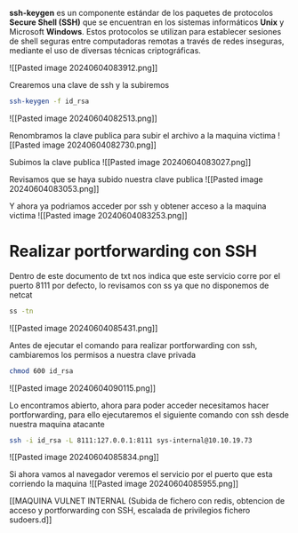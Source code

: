 **ssh-keygen** es un componente estándar de los paquetes de protocolos **Secure Shell (SSH)** que se encuentran en los sistemas informáticos **Unix** y Microsoft **Windows**. Estos protocolos se utilizan para establecer sesiones de shell seguras entre computadoras remotas a través de redes inseguras, mediante el uso de diversas técnicas criptográficas.

![[Pasted image 20240604083912.png]]

Crearemos una clave de ssh y la subiremos
```Bash
ssh-keygen -f id_rsa
```
![[Pasted image 20240604082513.png]]

Renombramos la clave publica para subir el archivo a la maquina victima
![[Pasted image 20240604082730.png]]

Subimos la clave publica
![[Pasted image 20240604083027.png]]

Revisamos que se haya subido nuestra clave publica
![[Pasted image 20240604083053.png]]

Y ahora ya podriamos acceder por ssh y obtener acceso a la maquina victima
![[Pasted image 20240604083253.png]]


# Realizar portforwarding con SSH
Dentro de este documento de txt nos indica que este servicio corre por el puerto 8111 por defecto, lo revisamos con ss ya que no disponemos de netcat
```Bash
ss -tn
```
![[Pasted image 20240604085431.png]]

Antes de ejecutar el comando para realizar portforwarding con ssh, cambiaremos los permisos a nuestra clave privada
```Bash
chmod 600 id_rsa
```
![[Pasted image 20240604090115.png]]

Lo encontramos abierto, ahora para poder acceder necesitamos hacer portforwarding, para ello ejecutaremos el siguiente comando con ssh desde nuestra maquina atacante
```Bash
ssh -i id_rsa -L 8111:127.0.0.1:8111 sys-internal@10.10.19.73
```
![[Pasted image 20240604085834.png]]

Si ahora vamos al navegador veremos el servicio por el puerto que esta corriendo la maquina
![[Pasted image 20240604085955.png]]

[[MAQUINA VULNET INTERNAL (Subida de fichero con redis, obtencion de acceso y portforwarding con SSH, escalada de privilegios fichero sudoers.d]]